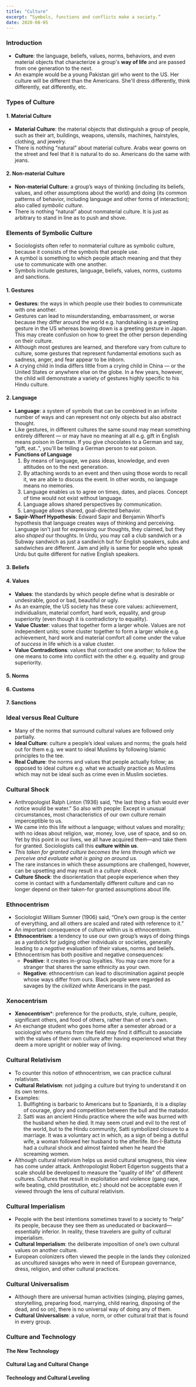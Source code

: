 ```yaml
---
title: "Culture"
excerpt: “Symbols, functions and conflicts make a society.”
date: 2020-08-05
---
```


### Introduction

- **Culture**: the language, beliefs, values, norms, behaviors, and even material objects that characterize a group's **way of life** and are passed from one generation to the next.
- An example would be a young Pakistan girl who went to the US. Her culture will be different than the Americans. She'll dress differently, think differently, eat differently, etc.

### Types of Culture

#### 1. Material Culture

- **Material Culture**: the material objects that distinguish a group of people, such as their art, buildings, weapons, utensils, machines, hairstyles, clothing, and jewelry.
- There is nothing “natural” about material culture. Arabs wear gowns on the street and feel that it is natural to do so. Americans do the same with jeans.

#### 2. Non-material Culture

- **Non-material Culture**: a group’s ways of thinking (including its beliefs, values, and other assumptions about the world) and doing (its common patterns of behavior, including language and other forms of interaction); also called *symbolic culture*.
-  There is nothing “natural” about nonmaterial culture. It is just as arbitrary to stand in line as to push and shove.

### Elements of Symbolic Culture

- Sociologists often refer to nonmaterial culture as symbolic culture, because it consists of the symbols that people use.
- A symbol is something to which people attach meaning and that they use to communicate with one another.
- Symbols include gestures, language, beliefs, values, norms, customs and sanctions.

#### 1. Gestures

- **Gestures**: the ways in which people use their bodies to communicate with one another.
- Gestures can lead to misunderstanding, embarrassment, or worse because they differ around the world e.g. handshaking is a greeting gesture in the US whereas bowing down is a greeting gesture in Japan. This may create confusion on how to greet the other person depending on their culture.
- Although most gestures are learned, and therefore vary from culture to culture, some gestures that represent fundamental emotions such as sadness, anger, and fear appear to be inborn.
- A crying child in India differs little from a crying child in China — or the United States or anywhere else on the globe. In a few years, however, the child will demonstrate a variety of gestures highly specific to his Hindu culture.

#### 2. Language

- **Language**: a system of symbols that can be combined in an infinite number of ways and can represent not only objects but also abstract thought.
- Like gestures, in different cultures the same sound may mean something entirely different — or may have no meaning at all e.g. gift in English means poison in German. If you give chocolates to a German and say, "gift, eat..", you'll be telling a German person to eat poison.
- **Functions of Language**
  1. By means of language, we pass ideas, knowledge, and even attitudes on to the next generation.
  2. By attaching words to an event and then using those words to recall it, we are able to discuss the event. In other words, no language means no memories.
  3. Language enables us to agree on times, dates, and places. Concept of time would not exist without language.
  4. Language allows shared perspectives by communication.
  5. Language allows shared, goal-directed behavior.
- **Sapir-Whorf Hypothesis**: Edward Sapir and Benjamin Whorf’s hypothesis that language creates ways of thinking and perceiving. Language isn't just for expressing our thoughts, they claimed, but they also *shaped* our thoughts. In Urdu, you may call a club sandwich or a Subway sandwich as just a sandwich but for English speakers, subs and sandwiches are different. Jam and jelly is same for people who speak Urdu but quite different for native English speakers.

#### 3. Beliefs
#### 4. Values

- **Values**: the standards by which people define what is desirable or undesirable, good or bad, beautiful or ugly.
- As an example, the US society has these core values: achievement, individualism, material comfort, hard work, equality, and group superiority (even though it is contradictory to equality).
- **Value Cluster**: values that together form a larger whole. Values are not independent units; some cluster together to form a larger whole e.g. achievement, hard work and material comfort all come under the value of *success* in life which is a value cluster.
- **Value Contradictions**: values that contradict one another; to follow the one means to come into conflict with the other e.g. equality and group superiority.


#### 5. Norms
#### 6. Customs
#### 7. Sanctions

### Ideal versus Real Culture

- Many of the norms that surround cultural values are followed only partially.
- **Ideal Culture**: culture a people’s ideal values and norms; the goals held out for them e.g. we want to ideal Muslims by following Islamic principles to the tee.
- **Real Culture**: the norms and values that people actually follow; as opposed to ideal culture e.g. what we actually practice as Muslims which may not be ideal such as crime even in Muslim societies.


### Cultural Shock

- Anthropologist Ralph Linton (1936) said, “the last thing a fish would ever notice would be water.” So also with people: Except in unusual circumstances, most characteristics of our own culture remain imperceptible to us.
- We came into this life without a language; without values and morality; with no ideas about religion, war, money, love, use of space, and so on. Yet by this point in our lives, we all have acquired them—and take them for granted. Sociologists call this **culture within us**.
-  *This taken for granted culture becomes the lens through which we perceive and evaluate what is going on around us.*
- The rare instances in which these assumptions are challenged, however, can be upsetting and may result in a *culture shock*.
- **Culture Shock**: the disorientation that people experience when they come in contact with a fundamentally different culture and can no longer depend on their taken-for granted assumptions about life.

### Ethnocentrism

- Sociologist William Sumner (1906) said, “One’s own group is the center of everything, and all others are scaled and rated with reference to it.”
- An important consequence of culture within us is ethnocentrism.
- **Ethnocentrism**: a tendency to use our own group’s ways of doing things as a yardstick for judging other individuals or societies, generally leading to a *negative* evaluation of their values, norms and beliefs.
- Ethnocentrism has both positive and negative consequences:
  - **Positive**: it creates in-group loyalties. You may care more for a stranger that shares the same ethnicity as your own.
  - **Negative**: ethnocentrism can lead to discrimination against people whose ways differ from ours. Black people were regarded as savages by the *civilized* white Americans in the past.

### Xenocentrism

- **Xenocentrism***: preference for the products, style, culture, people, significant others, and food of others, rather than of one's own.
- An exchange student who goes home after a semester abroad or a sociologist who returns from the field may find it difficult to associate with the values of their own culture after having experienced what they deem a more upright or nobler way of living.

### Cultural Relativism

- To counter this notion of ethnocentrism, we can practice cultural relativism.
- **Cultural Relativism**: not judging a culture but trying to understand it on its own terms.
- Examples:
  1. Bullfighting is barbaric to Americans but to Spaniards, it is a display of courage, glory and competition between the bull and the matador.
  2. Satti was an ancient Hindu practice where the wife was burned with the husband when he died. It may seem cruel and evil to the rest of the world, but to the Hindu community, Satti symbolized closure to a marriage. It was a voluntary act in which, as a sign of being a dutiful wife, a woman followed her husband to the afterlife. Ibn-I-Battuta had a cultural shock and almost fainted when he heard the screaming women.
- Although cultural relativism helps us avoid cultural smugness, this view has come under attack. Anthropologist Robert Edgerton suggests that a scale should be developed to measure the "quality of life" of different cultures. Cultures that result in exploitation and violence (gang rape, wife beating, child prostitution, etc.) should not be acceptable even if viewed through the lens of cultural relativism.

### Cultural Imperialism

- People with the best intentions sometimes travel to a society to “help” its people, because they see them as uneducated or backward—essentially inferior. In reality, these travelers are guilty of cultural imperialism.
- **Cultural Imperialism**: the deliberate imposition of one’s own cultural values on another culture.
- European colonizers often viewed the people in the lands they colonized as uncultured savages who were in need of European governance, dress, religion, and other cultural practices.

### Cultural Universalism

- Although there are universal human activities (singing, playing games, storytelling, preparing food, marrying, child rearing, disposing of the dead, and so on), there is no universal way of doing any of them.
- **Cultural Universalism**: a value, norm, or other cultural trait that is found in every group.

### Culture and Technology

#### The New Technology
#### Cultural Lag and Cultural Change
#### Technology and Cultural Leveling
